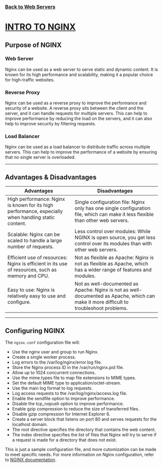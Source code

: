 ### [Back to Web Servers](../readme.md)

# [INTRO TO NGINX](https://www.youtube.com/watch?v=JKxlsvZXG7c)

## Purpose of NGINX
### Web Server
Nginx can be used as a web server to serve static and dynamic content. It is known for its high performance and scalability, making it a popular choice for high-traffic websites.
### Reverse Proxy
Nginx can be used as a reverse proxy to improve the performance and security of a website. A reverse proxy sits between the client and the server, and it can handle requests for multiple servers. This can help to improve performance by reducing the load on the servers, and it can also help to improve security by filtering requests.
### Load Balancer
Nginx can be used as a load balancer to distribute traffic across multiple servers. This can help to improve the performance of a website by ensuring that no single server is overloaded.

---
## Advantages & Disadvantages

| Advantages                  | Disadvantages                              |
|-----------------------------|--------------------------------------------|
| High performance: Nginx is known for its high performance, especially when handling static content. | Single configuration file: Nginx only has one single configuration file, which can make it less flexible than other web servers. |
| Scalable: Nginx can be scaled to handle a large number of requests. | Less control over modules: While NGINX is open source, you get less control over its modules than with other web servers. |
| Efficient use of resources: Nginx is efficient in its use of resources, such as memory and CPU. | Not as flexible as Apache: Nginx is not as flexible as Apache, which has a wider range of features and modules. |
| Easy to use: Nginx is relatively easy to use and configure. | Not as well-documented as Apache: Nginx is not as well-documented as Apache, which can make it more difficult to troubleshoot problems. |

---
## Configuring NGINX
The `nginx.conf` configuration file will:

- Use the nginx user and group to run Nginx.
- Create a single worker process.
- Log errors to the /var/log/nginx/error.log file.
- Store the Nginx process ID in the /var/run/nginx.pid file.
- Allow up to 1024 concurrent connections.
- Use the mime.types file to map file extensions to MIME types.
- Set the default MIME type to application/octet-stream.
- Use the main log format to log requests.
- Log access requests to the /var/log/nginx/access.log file.
- Enable the sendfile option to improve performance.
- Disable the tcp_nopush option to improve performance.
- Enable gzip compression to reduce the size of transferred files.
- Disable gzip compression for Internet Explorer 6.
- Create a server block that listens on port 80 and serves requests for the localhost domain.
- The root directive specifies the directory that contains the web content.
- The index directive specifies the list of files that Nginx will try to serve if a request is made for a directory that does not exist.

This is just a sample configuration file, and more cutomization can be made to meet specific needs. For more information on Nginx configuration, refer to [NGINX documentation](https://nginx.org/en/docs/).